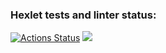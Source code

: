 ### Hexlet tests and linter status:
[![Actions Status](https://github.com/Ledchig/frontend-project-46/workflows/hexlet-check/badge.svg)](https://github.com/Ledchig/frontend-project-46/actions)
<a href="https://codeclimate.com/github/Ledchig/frontend-project-46/maintainability"><img src="https://api.codeclimate.com/v1/badges/da5629fc7fe1ef908806/maintainability" /></a>
